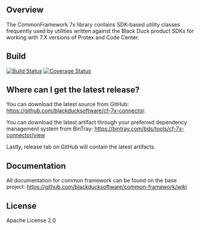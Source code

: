 ## Overview ##
The CommonFramework 7x library contains SDK-based utility classes frequently used by utilities written against the Black Duck product SDKs for working with 7.X versions of Protex and Code Center.

## Build ##

[![Build Status](https://travis-ci.org/blackducksoftware/cf-7x-connector.svg?branch=master)](https://travis-ci.org/blackducksoftware/cf-7x-connector)
[![Coverage Status](https://coveralls.io/repos/github/blackducksoftware/cf-7x-connector/badge.svg?branch=master)](https://coveralls.io/github/blackducksoftware/cf-7x-connector?branch=master)

## Where can I get the latest release? ##
You can download the latest source from GitHub: https://github.com/blackducksoftware/cf-7x-connector. 

You can download the latest artifact through your preferred dependency management system from BinTray: https://bintray.com/bds/tools/cf-7x-connector/view

Lastly, release tab on GitHub will contain the latest artifacts.

## Documentation ##

All documentation for common framework can be found on the base project:  https://github.com/blackducksoftware/common-framework/wiki

## License ##
Apache License 2.0

